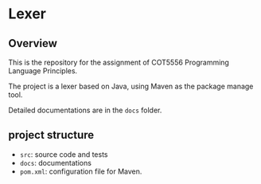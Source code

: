 # Lexer
## Overview
This is the repository for the assignment of COT5556 Programming Language Principles.

The project is a lexer based on Java, using Maven as the package manage tool.

Detailed documentations are in the `docs` folder.

## project structure
* `src`: source code and tests
* `docs`: documentations
* `pom.xml`: configuration file for Maven.